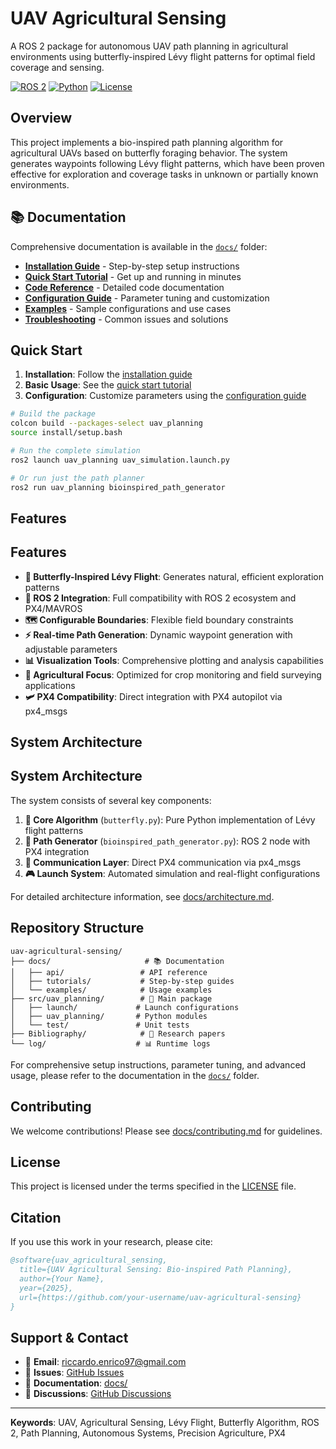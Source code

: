 # UAV Agricultural Sensing

A ROS 2 package for autonomous UAV path planning in agricultural environments using butterfly-inspired Lévy flight patterns for optimal field coverage and sensing.

[![ROS 2](https://img.shields.io/badge/ROS-2%20Humble-blue)](https://docs.ros.org/en/humble/)
[![Python](https://img.shields.io/badge/Python-3.8%2B-green)](https://www.python.org/)
[![License](https://img.shields.io/badge/License-See%20LICENSE-lightgrey)](LICENSE)

## Overview

This project implements a bio-inspired path planning algorithm for agricultural UAVs based on butterfly foraging behavior. The system generates waypoints following Lévy flight patterns, which have been proven effective for exploration and coverage tasks in unknown or partially known environments.

## 📚 Documentation

Comprehensive documentation is available in the [`docs/`](docs/) folder:

- **[Installation Guide](docs/installation.md)** - Step-by-step setup instructions
- **[Quick Start Tutorial](docs/tutorials/quickstart.md)** - Get up and running in minutes
- **[Code Reference](docs/api/)** - Detailed code documentation
- **[Configuration Guide](docs/configuration.md)** - Parameter tuning and customization
- **[Examples](docs/examples/)** - Sample configurations and use cases
- **[Troubleshooting](docs/troubleshooting.md)** - Common issues and solutions

## Quick Start

1. **Installation**: Follow the [installation guide](docs/installation.md)
2. **Basic Usage**: See the [quick start tutorial](docs/tutorials/quickstart.md)
3. **Configuration**: Customize parameters using the [configuration guide](docs/configuration.md)

```bash
# Build the package
colcon build --packages-select uav_planning
source install/setup.bash

# Run the complete simulation
ros2 launch uav_planning uav_simulation.launch.py

# Or run just the path planner
ros2 run uav_planning bioinspired_path_generator
```

## Features

## Features

- **🦋 Butterfly-Inspired Lévy Flight**: Generates natural, efficient exploration patterns
- **🔗 ROS 2 Integration**: Full compatibility with ROS 2 ecosystem and PX4/MAVROS
- **🗺️ Configurable Boundaries**: Flexible field boundary constraints
- **⚡ Real-time Path Generation**: Dynamic waypoint generation with adjustable parameters
- **📊 Visualization Tools**: Comprehensive plotting and analysis capabilities
- **🌾 Agricultural Focus**: Optimized for crop monitoring and field surveying applications
- **🛩️ PX4 Compatibility**: Direct integration with PX4 autopilot via px4_msgs

## System Architecture

## System Architecture

The system consists of several key components:

1. **🧠 Core Algorithm** (`butterfly.py`): Pure Python implementation of Lévy flight patterns
2. **🎯 Path Generator** (`bioinspired_path_generator.py`): ROS 2 node with PX4 integration
3. **📡 Communication Layer**: Direct PX4 communication via px4_msgs
4. **🎮 Launch System**: Automated simulation and real-flight configurations

For detailed architecture information, see [docs/architecture.md](docs/architecture.md).

## Repository Structure

```
uav-agricultural-sensing/
├── docs/                     # 📚 Documentation
│   ├── api/                 # API reference
│   ├── tutorials/           # Step-by-step guides
│   └── examples/            # Usage examples
├── src/uav_planning/        # 🎯 Main package
│   ├── launch/             # Launch configurations
│   ├── uav_planning/       # Python modules
│   └── test/               # Unit tests
├── Bibliography/            # 📖 Research papers
└── log/                    # 📊 Runtime logs
```

For comprehensive setup instructions, parameter tuning, and advanced usage, please refer to the documentation in the [`docs/`](docs/) folder.

## Contributing

We welcome contributions! Please see [docs/contributing.md](docs/contributing.md) for guidelines.

## License

This project is licensed under the terms specified in the [LICENSE](LICENSE) file.

## Citation

If you use this work in your research, please cite:

```bibtex
@software{uav_agricultural_sensing,
  title={UAV Agricultural Sensing: Bio-inspired Path Planning},
  author={Your Name},
  year={2025},
  url={https://github.com/your-username/uav-agricultural-sensing}
}
```

## Support & Contact

- 📧 **Email**: riccardo.enrico97@gmail.com
- 🐛 **Issues**: [GitHub Issues](https://github.com/your-username/uav-agricultural-sensing/issues)
- 📖 **Documentation**: [docs/](docs/)
- 💬 **Discussions**: [GitHub Discussions](https://github.com/your-username/uav-agricultural-sensing/discussions)

---

**Keywords**: UAV, Agricultural Sensing, Lévy Flight, Butterfly Algorithm, ROS 2, Path Planning, Autonomous Systems, Precision Agriculture, PX4